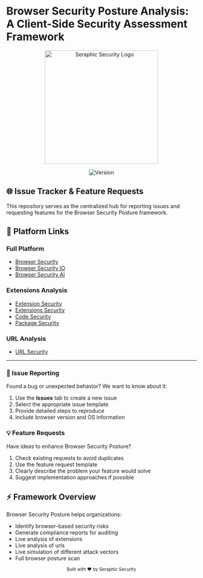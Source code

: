 # Browser Security Posture Analysis: A Client-Side Security Assessment Framework

<div align="center">
  
  <img src="https://seraphicsecurity.com/wp-content/uploads/2022/12/logo-seraphic.png.webp" alt="Seraphic Security Logo" width="300"/>
  
  ![Version](https://img.shields.io/badge/status-active-success.svg)
  
</div>

## 🌐 Issue Tracker & Feature Requests

This repository serves as the centralized hub for reporting issues and requesting features for the Browser Security Posture framework.

## 🔗 Platform Links

### Full Platform
- [Browser Security](https://browser-security.io)
- [Browser Security IO](https://browsersecurity.io)
- [Browser Security AI](https://browsersecurity.ai)

### Extensions Analysis
- [Extension Security](https://extension.security)
- [Extensions Security](https://extensions.security)
- [Code Security](https://code.security)
- [Package Security](https://package.security)

### URL Analysis
- [URL Security](https://url.security)

---
### 🚨 Issue Reporting

Found a bug or unexpected behavior? We want to know about it:

1. Use the **Issues** tab to create a new issue
2. Select the appropriate issue template
3. Provide detailed steps to reproduce
4. Include browser version and OS information

### 💡 Feature Requests

Have ideas to enhance Browser Security Posture?

1. Check existing requests to avoid duplicates
2. Use the feature request template
3. Clearly describe the problem your feature would solve
4. Suggest implementation approaches if possible

## ⚡ Framework Overview

Browser Security Posture helps organizations:

- Identify browser-based security risks
- Generate compliance reports for auditing
- Live analysis of extensions
- Live analysis of urls
- Live simulation of different attack vectors
- Full browser posture scan



<div align="center">
  <sub>Built with ❤️ by Seraphic Security</sub>
</div>